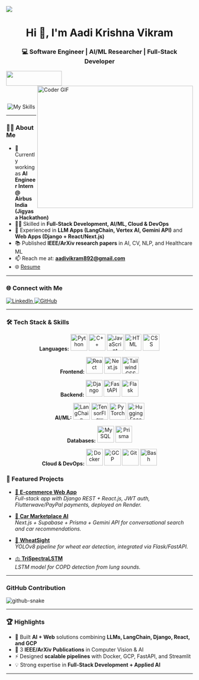 <!--horizontal divider(gradient)-->
<img src="https://user-images.githubusercontent.com/73097560/115834477-dbab4500-a447-11eb-908a-139a6edaec5c.gif">

<h1 align="center">Hi 👋, I'm Aadi Krishna Vikram</h1>
<h3 align="center">💻 Software Engineer | AI/ML Researcher | Full-Stack Developer</h3>



<!-- Left logo -->
<img align="left" width="150" height="40" src="https://github.com/vinodjangid07/vinodjangid07/assets/86096184/96fc909c-2e49-4d81-8f7e-b46471d60e53">

<!-- Developer GIF on the right -->
<img align="right" src="https://github.com/rajaprerak/rajaprerak/blob/master/developer.gif" alt="Coder GIF" width="420" height="330" />

<br><br><br><br>

<!-- Tech stack icons centered -->
<p align="center">
  <img src="https://skillicons.dev/icons?i=py,cpp,cs,js,html,css,django,fastapi,flask,react,nextjs,tailwind,git,github,opencv,mysql,supabase,linux,gcp,notion,pytorch,tensorflow,huggingface&perline=7" alt="My Skills"/>
</p>

---

### 👨‍💻 About Me
- 🔭 Currently working as **AI Engineer Intern @ Airbus India (Jigyasa Hackathon)**  
- 🧑‍💻 Skilled in **Full-Stack Development, AI/ML, Cloud & DevOps**  
- 🚀 Experienced in **LLM Apps (LangChain, Vertex AI, Gemini API)** and **Web Apps (Django + React/Next.js)**  
- 📚 Published **IEEE/ArXiv research papers** in AI, CV, NLP, and Healthcare ML  
- 📫 Reach me at: **aadivikram892@gmail.com**  
- 🌐 [Resume](https://drive.google.com/file/d/1eRROUeCpOeeSj8DPGKm7gAnRVlnHC31R/view?usp=sharing)




---

### 🌐 Connect with Me
<p align="left">
  <a href="https://www.linkedin.com/in/aadivikram368/" target="_blank">
    <img src="https://img.shields.io/badge/LinkedIn-Connect-blue?logo=linkedin&style=for-the-badge" alt="LinkedIn"/>
  </a>
  <a href="https://github.com/aadivik" target="_blank">
    <img src="https://img.shields.io/badge/GitHub-Follow-black?logo=github&style=for-the-badge" alt="GitHub"/>
  </a>
</p>

---

### 🛠️ Tech Stack & Skills  

<p align="center">
  <!-- Languages -->
  <strong>Languages:</strong>
  <img src="https://cdn.jsdelivr.net/gh/devicons/devicon/icons/python/python-original.svg" width="45px" alt="Python"/>
  <img src="https://cdn.jsdelivr.net/gh/devicons/devicon/icons/cplusplus/cplusplus-original.svg" width="45px" alt="C++"/>
  <img src="https://cdn.jsdelivr.net/gh/devicons/devicon/icons/javascript/javascript-original.svg" width="45px" alt="JavaScript"/>
  <img src="https://cdn.jsdelivr.net/gh/devicons/devicon/icons/html5/html5-original.svg" width="45px" alt="HTML"/>
  <img src="https://cdn.jsdelivr.net/gh/devicons/devicon/icons/css3/css3-original.svg" width="45px" alt="CSS"/>
</p>

<p align="center">
  <!-- Frontend -->
  <strong>Frontend:</strong>
  <img src="https://cdn.jsdelivr.net/gh/devicons/devicon/icons/react/react-original.svg" width="45px" alt="React"/>
  <img src="https://cdn.jsdelivr.net/gh/devicons/devicon/icons/nextjs/nextjs-original.svg" width="45px" alt="Next.js"/>
  <img src="https://cdn.jsdelivr.net/gh/devicons/devicon/icons/tailwindcss/tailwindcss-original.svg" width="45px" alt="TailwindCSS"/>
</p>

<p align="center">
  <!-- Backend -->
  <strong>Backend:</strong>
  <img src="https://cdn.jsdelivr.net/gh/devicons/devicon/icons/django/django-plain.svg" width="45px" alt="Django"/>
  <img src="https://cdn.jsdelivr.net/gh/devicons/devicon/icons/fastapi/fastapi-original.svg" width="45px" alt="FastAPI"/>
  <img src="https://cdn.jsdelivr.net/gh/devicons/devicon/icons/flask/flask-original.svg" width="45px" alt="Flask"/>
</p>

<p align="center">
  <!-- AI/ML -->
  <strong>AI/ML:</strong>
  <img src="https://avatars.githubusercontent.com/u/126733545?s=200&v=4" width="45px" alt="LangChain"/>
  <img src="https://cdn.jsdelivr.net/gh/devicons/devicon/icons/tensorflow/tensorflow-original.svg" width="45px" alt="TensorFlow"/>
  <img src="https://cdn.jsdelivr.net/gh/devicons/devicon/icons/pytorch/pytorch-original.svg" width="45px" alt="PyTorch"/>
  <img src="https://huggingface.co/front/assets/huggingface_logo-noborder.svg" width="45px" alt="HuggingFace"/>
</p>

<p align="center">
  <!-- Databases -->
  <strong>Databases:</strong>
  <img src="https://cdn.jsdelivr.net/gh/devicons/devicon/icons/mysql/mysql-original.svg" width="45px" alt="MySQL"/>
  <img src="https://cdn.jsdelivr.net/gh/devicons/devicon/icons/prisma/prisma-original.svg" width="45px" alt="Prisma"/>
  
</p>

<p align="center">
  <!-- Cloud & DevOps -->
  <strong>Cloud & DevOps:</strong>
  <img src="https://cdn.jsdelivr.net/gh/devicons/devicon/icons/docker/docker-original.svg" width="45px" alt="Docker"/>
  <img src="https://cdn.jsdelivr.net/gh/devicons/devicon/icons/googlecloud/googlecloud-original.svg" width="45px" alt="GCP"/>
  <img src="https://cdn.jsdelivr.net/gh/devicons/devicon/icons/git/git-original.svg" width="45px" alt="Git"/>
  <img src="https://cdn.jsdelivr.net/gh/devicons/devicon/icons/bash/bash-original.svg" width="45px" alt="Bash"/>
</p>


### 📌 Featured Projects

- [🛒 **E-commerce Web App**](https://newshop-ohta.onrender.com/)  
  *Full-stack app with Django REST + React.js, JWT auth, Flutterwave/PayPal payments, deployed on Render.*  

- [🚗 **Car Marketplace AI**](https://github.com/aadivik/CAR_MARKETPLACE-AI)  
  *Next.js + Supabase + Prisma + Gemini API for conversational search and car recommendations.*  

- [🌾 **WheatSight**](https://github.com/aadivik/wheatsight)  
  *YOLOv8 pipeline for wheat ear detection, integrated via Flask/FastAPI.*  

- [🫁 **TriSpectraLSTM**](https://github.com/aadivik/copd-detection)  
  *LSTM model for COPD detection from lung sounds.*  

---

### GitHub Contribution
<picture>
  <source media="(prefers-color-scheme: dark)" srcset="https://raw.githubusercontent.com/saatvik333/saatvik333/output/github-contribution-grid-snake-dark.svg" />
  <source media="(prefers-color-scheme: light)" srcset="https://raw.githubusercontent.com/saatvik333/saatvik333/output/github-contribution-grid-snake.svg" />
  <img alt="github-snake" src="github-snake.svg" />
</picture>

---

### 🏆 Highlights
- 🚀 Built **AI + Web** solutions combining **LLMs, LangChain, Django, React, and GCP**  
- 📝 3 **IEEE/ArXiv Publications** in Computer Vision & AI  
- ⚡ Designed **scalable pipelines** with Docker, GCP, FastAPI, and Streamlit  
- 💡 Strong expertise in **Full-Stack Development + Applied AI**  

---
